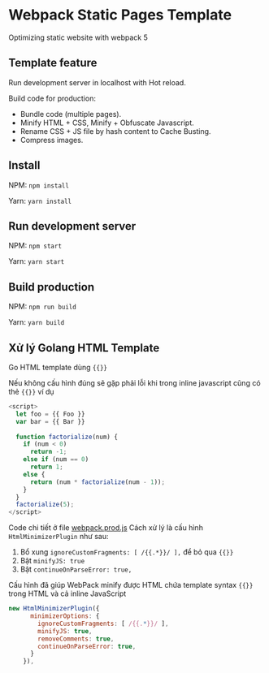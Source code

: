 # Webpack Static Pages Template

Optimizing static website with webpack 5

## Template feature

Run development server in localhost with Hot reload.

Build code for production:
  - Bundle code (multiple pages).
  - Minify HTML + CSS, Minify + Obfuscate Javascript.
  - Rename CSS + JS file by hash content to Cache Busting.
  - Compress images.

## Install

NPM: `npm install`

Yarn: `yarn install`

## Run development server

NPM: `npm start`

Yarn: `yarn start`

## Build production

NPM: `npm run build`

Yarn: `yarn build`

## Xử lý Golang HTML Template
Go HTML template dùng `{{}}`

Nếu không cấu hình đúng sẽ gặp phải lỗi khi trong inline javascript cũng có thẻ `{{}}` ví dụ
```js
<script>
  let foo = {{ Foo }}
  var bar = {{ Bar }}
  
  function factorialize(num) {
    if (num < 0)
      return -1;
    else if (num == 0)
      return 1;
    else {
      return (num * factorialize(num - 1));
    }
  }
  factorialize(5);
</script>
```
Code chi tiết ở file [webpack.prod.js](webpack.prod.js)
Cách xử lý là cấu hình `HtmlMinimizerPlugin` như sau:


1. Bổ xung `ignoreCustomFragments: [ /{{.*}}/ ],` để bỏ qua `{{}}`
2. Bật `minifyJS: true`
3. Bật `continueOnParseError: true,`

Cấu hình đã giúp WebPack minify được HTML chứa template syntax `{{}}` trong HTML và cả inline JavaScript
```js
new HtmlMinimizerPlugin({
      minimizerOptions: {
        ignoreCustomFragments: [ /{{.*}}/ ],
        minifyJS: true,
        removeComments: true,
        continueOnParseError: true,
      }
    }),
```

